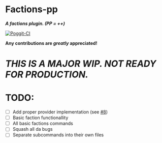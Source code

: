 # Factions-pp
__*A factions plugin. (PP = ++)*__

[![Poggit-CI](https://poggit.pmmp.io/ci.badge/dihydrogen-monoxide/Factions-pp/Factions-pp)](https://poggit.pmmp.io/ci/dihydrogen-monoxide/Factions-pp/Factions-pp)

__Any contributions are *greatly* appreciated!__

# __*THIS IS A MAJOR WIP. NOT READY FOR PRODUCTION.*__

# TODO:
- [ ] Add proper provider implementation (see [#8](https://github.com/dihydrogen-monoxide/Factions-pp/issues/8))
- [ ] Basic faction functionallity
- [ ] All basic factions commands
- [ ] Squash all da bugs
- [ ] Separate subcommands into their own files
